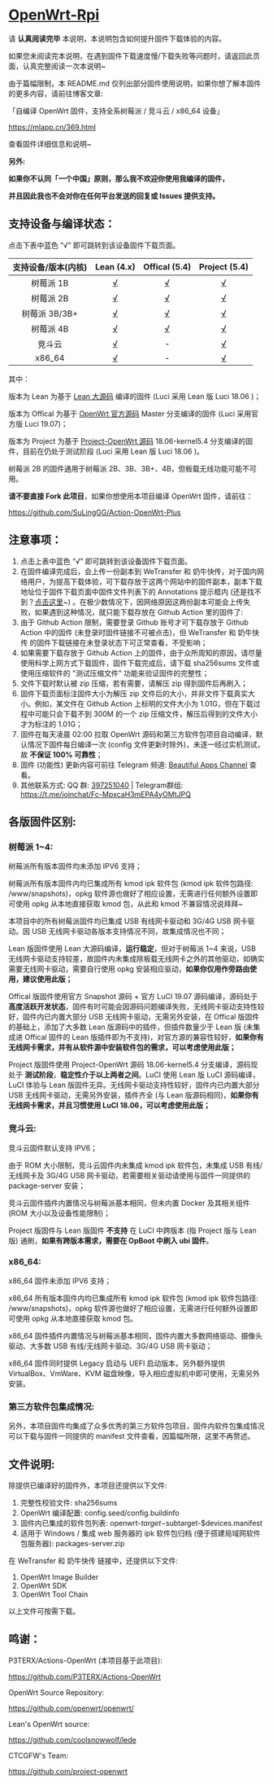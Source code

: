 # [OpenWrt-Rpi](https://github.com/SuLingGG/OpenWrt-Rpi)

请 **认真阅读完毕** 本说明，本说明包含如何提升固件下载体验的内容。

如果您未阅读完本说明，在遇到固件下载速度慢/下载失败等问题时，请返回此页面，认真完整阅读一次本说明~

由于篇幅限制，本 README.md 仅列出部分固件使用说明，如果你想了解本固件的更多内容，请前往博客文章:

「自编译 OpenWrt 固件，支持全系树莓派 / 竞斗云 / x86_64 设备」

<https://mlapp.cn/369.html>

查看固件详细信息和说明~

**另外:**

**如果你不认同「一个中国」原则，那么我不欢迎你使用我编译的固件，**

**并且因此我也不会对你在任何平台发送的回复或 Issues 提供支持。**

## 支持设备与编译状态：

点击下表中蓝色 “√” 即可跳转到该设备固件下载页面。

| 支持设备/版本(内核) |                          Lean (4.x)                          |                        Offical (5.4)                         |                        Project (5.4)                         |
| :-----------------: | :----------------------------------------------------------: | :----------------------------------------------------------: | :----------------------------------------------------------: |
|      树莓派 1B      | [√](https://github.com/SuLingGG/OpenWrt-Rpi/actions?query=workflow%3A%22Build+Raspberry+Pi+1+Lean%27s+OpenWrt%22) | [√](https://github.com/SuLingGG/OpenWrt-Rpi/actions?query=workflow%3A%22Build+Raspberry+Pi+1+Offical+OpenWrt%22) | [√](https://github.com/SuLingGG/OpenWrt-Rpi/actions?query=workflow%3A%22Build+Raspberry+Pi+1+Project+OpenWrt%22) |
|      树莓派 2B      | [√](https://github.com/SuLingGG/OpenWrt-Rpi/actions?query=workflow%3A%22Build+Raspberry+Pi+2+Lean%27s+OpenWrt%22) | [√](https://github.com/SuLingGG/OpenWrt-Rpi/actions?query=workflow%3A%22Build+Raspberry+Pi+2+Offical+OpenWrt%22) | [√](https://github.com/SuLingGG/OpenWrt-Rpi/actions?query=workflow%3A%22Build+Raspberry+Pi+2+Project+OpenWrt%22) |
|    树莓派 3B/3B+    | [√](https://github.com/SuLingGG/OpenWrt-Rpi/actions?query=workflow%3A%22Build+Raspberry+Pi+3+Lean%27s+OpenWrt%22) | [√](https://github.com/SuLingGG/OpenWrt-Rpi/actions?query=workflow%3A%22Build+Raspberry+Pi+3+Offical+OpenWrt%22) | [√](https://github.com/SuLingGG/OpenWrt-Rpi/actions?query=workflow%3A%22Build+Raspberry+Pi+3+Project+OpenWrt%22) |
|      树莓派 4B      | [√](https://github.com/SuLingGG/OpenWrt-Rpi/actions?query=workflow%3A%22Build+Raspberry+Pi+4+Lean%27s+OpenWrt%22) | [√](https://github.com/SuLingGG/OpenWrt-Rpi/actions?query=workflow%3A%22Build+Raspberry+Pi+4+Offical+OpenWrt%22) | [√](https://github.com/SuLingGG/OpenWrt-Rpi/actions?query=workflow%3A%22Build+Raspberry+Pi+4+Project+OpenWrt%22) |
|       竞斗云        | [√](https://github.com/SuLingGG/OpenWrt-Rpi/actions?query=workflow%3A%22Build+G-Dock+Lean%27s+OpenWrt%22) |                              -                               | [√](https://github.com/SuLingGG/OpenWrt-Rpi/actions?query=workflow%3A%22Build+G-Dock+Project+OpenWrt%22) |
|       x86_64        | [√](https://github.com/SuLingGG/OpenWrt-Rpi/actions?query=workflow%3A%22Build+x86_64+Lean%27s+OpenWrt%22) |                              -                               | [√](https://github.com/SuLingGG/OpenWrt-Rpi/actions?query=workflow%3A%22Build+x86_64+Project+OpenWrt%22) |

其中：

版本为 Lean 为基于 [Lean 大源码](https://github.com/coolsnowwolf/lede) 编译的固件 (Luci 采用 Lean 版 Luci 18.06 )；

版本为 Offical 为基于 [OpenWrt 官方源码](https://github.com/openwrt/openwrt/tree/master) Master 分支编译的固件 (Luci 采用官方版 Luci 19.07)；

版本为 Project 为基于 [Project-OpenWrt 源码](https://github.com/project-openwrt/openwrt/tree/18.06-kernel5.4) 18.06-kernel5.4 分支编译的固件，目前在仍处于测试阶段 (Luci 采用 Lean 版 Luci 18.06 )。

树莓派 2B 的固件通用于树莓派 2B、3B、3B+、4B，但板载无线功能可能不可用。

**请不要直接 Fork 此项目**，如果你想使用本项目编译 OpenWrt 固件，请前往：

<https://github.com/SuLingGG/Action-OpenWrt-Plus>

## 注意事项：

1. 点击上表中蓝色 “√” 即可跳转到该设备固件下载页面。
2. 在固件编译完成后，会上传一份副本到 WeTransfer 和 奶牛快传，对于国内网络用户，为提高下载体验，可下载存放于这两个网站中的固件副本，副本下载地址位于固件下载页面中固件文件列表下的 Annotations 提示框内 (还是找不到？[点击这里](https://shop.io.mi-img.com/app/shop/img?id=shop_984341b0a0aa6f0bad6bf272a9fe4ce2.png)~) 。在极少数情况下，因网络原因这两份副本可能会上传失败，如果遇到这种情况，就只能下载存放在 Github Action 里的固件了:
3. 由于 Github Action 限制，需要登录 Github 账号才可下载存放于 Github Action 中的固件 (未登录时固件链接不可被点击)，但 WeTransfer 和 奶牛快传 的固件下载链接在未登录状态下可正常查看，不受影响；
4. 如果需要下载存放于 Github Action 上的固件，由于众所周知的原因，请尽量使用科学上网方式下载固件，固件下载完成后，请下载 sha256sums 文件或使用压缩软件的 "测试压缩文件" 功能来验证固件的完整性；
5. 文件下载时默认被 zip 压缩，若有需要，请解压 zip 得到固件后再刷入；
6. 固件下载页面标注固件大小为解压 zip 文件后的大小，并非文件下载真实大小。例如，某文件在 Github Action 上标明的文件大小为 1.01G，但在下载过程中可能只会下载不到 300M 的一个 zip 压缩文件，解压后得到的文件大小才为标注的 1.01G；
7. 固件在每天凌晨 02:00 拉取 OpenWrt 源码和第三方软件包项目自动编译，默认情况下固件每日编译一次 (config 文件更新时除外)，未逐一经过实机测试，故 **不保证 100% 可靠性**；
8. 固件 (功能性) 更新内容可前往 Telegram 频道: [Beautiful Apps Channel](https://t.me/beautifulapps) 查看。
9. 其他联系方式: QQ 群: [397251040](https://jq.qq.com/?_wv=1027&k=5RkQisS) | Telegram群组: https://t.me/joinchat/Fc-MpxcaH3mEPA4yOMtJPQ

## 各版固件区别:

### 树莓派 1~4:

树莓派所有版本固件均未添加 IPV6 支持；

树莓派所有版本固件内均已集成所有 kmod ipk 软件包 (kmod ipk 软件包路径: /www/snapshots)，opkg 软件源也做好了相应设置，无需进行任何额外设置即可使用 opkg 从本地直接获取 kmod 包，从此和 kmod 不兼容情况说拜拜~

本项目中的所有树莓派固件均已集成 USB 有线网卡驱动和 3G/4G USB 网卡驱动。因 USB 无线网卡驱动各版本支持情况不同，故集成情况也不同；

Lean 版固件使用 Lean 大源码编译，**运行稳定**，但对于树莓派 1~4 来说，USB 无线网卡驱动支持较差，故固件内未集成除板载无线网卡之外的其他驱动，如确实需要无线网卡驱动，需要自行使用 opkg 安装相应驱动，**如果你仅用作旁路由使用，建议使用此版；**

Offical 版固件使用官方 Snapshot 源码 + 官方 LuCI 19.07 源码编译，源码处于 **高度活跃开发状态**，固件有时可能会因源码问题编译失败，无线网卡驱动支持性较好，固件内已内置大部分 USB 无线网卡驱动，无需另外安装，在 Offical 版固件的基础上，添加了大多数 Lean 版源码中的插件，但插件数量少于 Lean 版 (未集成进 Offical 固件的 Lean 版插件即为不支持)，对官方源的兼容性较好，**如果你有无线网卡需求，并有从软件源中安装软件包的需求，可以考虑使用此版；**

Project 版固件使用 Project-OpenWrt 源码 18.06-kernel5.4 分支编译，源码现处于 **测试阶段**，**稳定性介于以上两者之间**。LuCI 使用 Lean 版 LuCI 源码编译，LuCI 体验与 Lean 版固件无异。无线网卡驱动支持性较好，固件内已内置大部分 USB 无线网卡驱动，无需另外安装，插件齐全 (与 Lean 版源码相同)，**如果你有无线网卡需求，并且习惯使用 LuCI 18.06，可以考虑使用此版；**

### 竞斗云:

竞斗云固件默认支持 IPV6；

由于 ROM 大小限制，竞斗云固件内未集成 kmod ipk 软件包，未集成 USB 有线/无线网卡及 3G/4G USB 网卡驱动，若需要相关驱动请使用与固件一同提供的 package-server 安装；

竞斗云固件插件内置情况与树莓派基本相同，但未内置 Docker 及其相关组件 (ROM 大小以及设备性能限制)；

Project 版固件与 Lean 版固件 **不支持** 在 LuCI 中跨版本 (指 Project 版与 Lean 版) 通刷，**如果有跨版本需求，需要在 OpBoot 中刷入 ubi 固件**。

### x86_64:

x86_64 固件未添加 IPV6 支持；

x86_64 所有版本固件内均已集成所有 kmod ipk 软件包 (kmod ipk 软件包路径: /www/snapshots)，opkg 软件源也做好了相应设置，无需进行任何额外设置即可使用 opkg 从本地直接获取 kmod 包。

x86_64 固件插件内置情况与树莓派基本相同，固件内置大多数网络驱动、摄像头驱动、大多数 USB 有线/无线网卡驱动、3G/4G USB 网卡驱动；

x86_64 固件同时提供 Legacy 启动与 UEFI 启动版本，另外额外提供 VirtualBox、VmWare、KVM 磁盘映像，导入相应虚拟机中即可使用，无需另外安装。

### 第三方软件包集成情况:

另外，本项目固件均集成了众多优秀的第三方软件包项目，固件内软件包集成情况可以下载与固件一同提供的 manifest 文件查看，因篇幅所限，这里不再赘述。

## 文件说明:

除提供已编译好的固件外，本项目还提供以下文件:

1. 完整性校验文件: sha256sums
2. OpenWrt 编译配置: config.seed/config.buildinfo
3. 固件内已集成的软件包列表: openwrt-$target-$subtarget-$devices.manifest
5. 适用于 Windows / 集成 web 服务器的 ipk 软件包归档 (便于搭建局域网软件包服务器): packages-server.zip

在 WeTransfer 和 奶牛快传 链接中，还提供以下文件:

1. OpenWrt Image Builder
2. OpenWrt SDK
3. OpenWrt Tool Chain

以上文件可按需下载。

## 鸣谢：

P3TERX/Actions-OpenWrt (本项目基于此项目):

<https://github.com/P3TERX/Actions-OpenWrt>

OpenWrt Source Repository:

<https://github.com/openwrt/openwrt/>

Lean's OpenWrt source:

<https://github.com/coolsnowwolf/lede>

CTCGFW's Team:

<https://github.com/project-openwrt>
